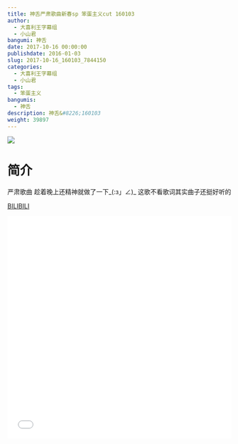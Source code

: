 ```yaml
---
title: 神舌严肃歌曲新春sp 笨蛋主义cut 160103
author: 
  - 大喜利王字幕组
  - 小山君
bangumi: 神舌
date: 2017-10-16 00:00:00
publishdate: 2016-01-03
slug: 2017-10-16_160103_7844150
categories: 
  - 大喜利王字幕组
  - 小山君
tags: 
  - 笨蛋主义
bangumis: 
  - 神舌
description: 神舌&#8226;160103
weight: 39897
---
```


![](https://i.imgur.com/AfIaain.jpg)

# 简介  
严肃歌曲 趁着晚上还精神就做了一下_(:з」∠)_
这歌不看歌词其实曲子还挺好听的

  [BILIBILI](https://www.bilibili.com/video/av7844150/)


  <iframe src="//www.bilibili.com/html/html5player.html?cid=12870902&aid=7844150" width="100%" height="500" frameborder="0" allowfullscreen="allowfullscreen"></iframe>

